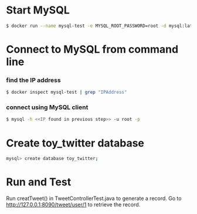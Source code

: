 # Start MySQL
```bash
$ docker run --name mysql-test -e MYSQL_ROOT_PASSWORD=root -d mysql:latest
```

# Connect to MySQL from command line
### find the IP address
```bash
$ docker inspect mysql-test | grep "IPAddress"
```
### connect using MySQL client
```bash
$ mysql -h <<IP found in previous step>> -u root -p
```

# Create toy_twitter database
```bash
mysql> create database toy_twitter;
```

# Run and Test
Run creatTweet() in TweetControllerTest.java to generate a record. Go to http://127.0.0.1:8090/tweet/user/1 to retrieve the record.

